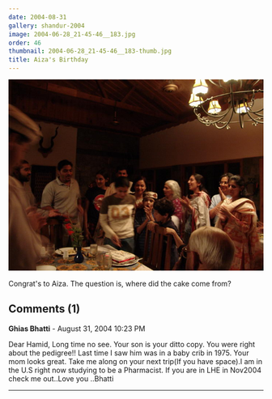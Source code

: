 ```yaml
---
date: 2004-08-31
gallery: shandur-2004
image: 2004-06-28_21-45-46__183.jpg
order: 46
thumbnail: 2004-06-28_21-45-46__183-thumb.jpg
title: Aiza's Birthday
---
```


![Aiza's Birthday](./2004-06-28_21-45-46__183.jpg)

Congrat's to Aiza. The question is, where did the cake come from?

<div id="comments">

## Comments (1)

**Ghias Bhatti** - August 31, 2004 10:23 PM

Dear Hamid, Long time no see. Your son is your ditto copy. You were right about the pedigree!! Last time I saw him was in a baby crib in 1975. Your mom looks great. Take me along on your next trip(If you have space).I am in the U.S right now studying to be a Pharmacist. If you are in LHE in Nov2004 check me out..Love you ..Bhatti

---

</div>